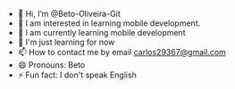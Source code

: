 - 👋 Hi, I’m @Beto-Oliveira-Git
- 👀 I am interested in learning mobile development.
- 🌱 I am currently learning mobile development
- 💞️ I'm just learning for now
- 📫 How to contact me by email carlos29367@gmail.com
- 😄 Pronouns: Beto
- ⚡ Fun fact: I don't speak English

<!---
Beto-Oliveira-Git/Beto-Oliveira-Git is a ✨ special ✨ repository because its `README.md` (this file) appears on your GitHub profile.
You can click the Preview link to take a look at your changes.
--->
